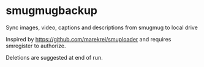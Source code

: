 # smugmugbackup
Sync images, video, captions and descriptions from smugmug to local drive

Inspired by https://github.com/marekrei/smuploader and requires smregister to authorize.

Deletions are suggested at end of run.
